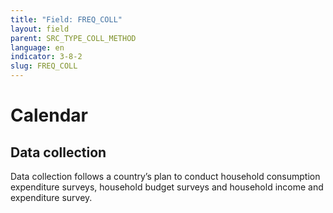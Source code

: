 ```yaml
---
title: "Field: FREQ_COLL"
layout: field
parent: SRC_TYPE_COLL_METHOD
language: en
indicator: 3-8-2
slug: FREQ_COLL
---
```

# Calendar

## Data collection

Data collection follows a country’s plan to conduct household consumption expenditure surveys, household budget surveys and household income and expenditure survey.